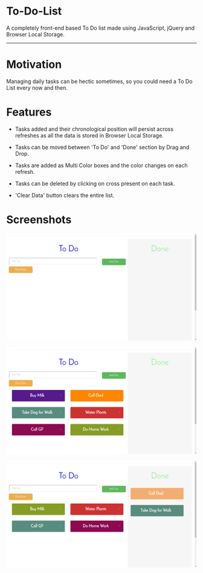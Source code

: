 # To-Do-List
A completely front-end based To Do list made using JavaScript, jQuery and Browser Local Storage.

- - -

# Motivation

Managing daily tasks can be hectic sometimes, so you could need a To Do List every now and then.



# Features

* Tasks added and their chronological position will persist across refreshes as all the data is stored in Browser Local Storage.

* Tasks can be moved between 'To Do' and 'Done' section by Drag and Drop.

* Tasks are added as Multi Color boxes and the color changes on each refresh.

* Tasks can be deleted by clicking on cross present on each task.

* 'Clear Data' button clears the entire list.



# Screenshots

![Screenshot-1](/screenshots/Screenshot%201.png)


![Screenshot-2](/screenshots/Screenshot%202.png)


![Screenshot-1](/screenshots/Screenshot%203.png)